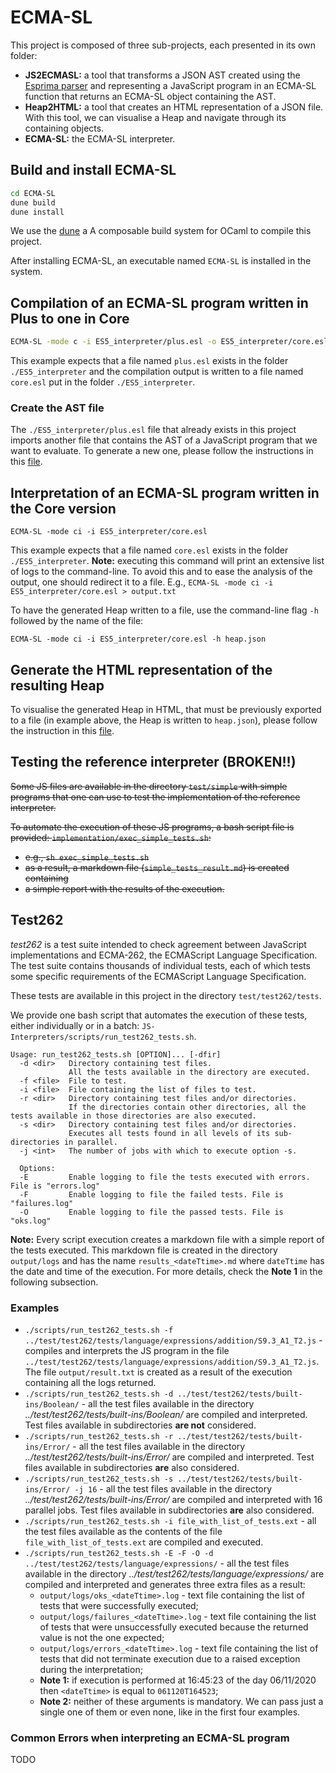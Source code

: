# ECMA-SL

This project is composed of three sub-projects, each presented in its own folder:

- **JS2ECMASL:** a tool that transforms a JSON AST created using the 
  [Esprima parser](https://esprima.org) and representing a JavaScript program 
  in an ECMA-SL function that returns an ECMA-SL object containing the AST.
- **Heap2HTML:** a tool that creates an HTML representation of a JSON file. 
  With this tool, we can visualise a Heap and navigate through its containing 
  objects.
- **ECMA-SL:** the ECMA-SL interpreter. 

## Build and install ECMA-SL

```sh
cd ECMA-SL
dune build
dune install
```

We use the [dune](https://github.com/ocaml/dune) a A composable build system 
for OCaml to compile this project.

After installing ECMA-SL, an executable named `ECMA-SL` is installed in the 
system.

## Compilation of an ECMA-SL program written in Plus to one in Core

```sh
ECMA-SL -mode c -i ES5_interpreter/plus.esl -o ES5_interpreter/core.esl
```

This example expects that a file named `plus.esl` exists in the folder
`./ES5_interpreter` and the compilation output is written to a file
named `core.esl` put in the folder `./ES5_interpreter`.

### Create the AST file

The `./ES5_interpreter/plus.esl` file that already exists in this project
imports another file that contains the AST of a JavaScript program that
we want to evaluate. To generate a new one, please follow the instructions
in this [file](./JS2ECMA-SL/README.md).

## Interpretation of an ECMA-SL program written in the Core version

```
ECMA-SL -mode ci -i ES5_interpreter/core.esl
```

This example expects that a file named `core.esl` exists in the folder
`./ES5_interpreter`. **Note:** executing this command will print an extensive
list of logs to the command-line. To avoid this and to ease the analysis
of the output, one should redirect it to a file.
E.g., `ECMA-SL -mode ci -i ES5_interpreter/core.esl > output.txt`

To have the generated Heap written to a file, use the command-line flag
`-h` followed by the name of the file:

```
ECMA-SL -mode ci -i ES5_interpreter/core.esl -h heap.json
```

## Generate the HTML representation of the resulting Heap

To visualise the generated Heap in HTML, that must be previously exported to 
a file (in example above, the Heap is written to `heap.json`), please follow 
the instruction in this [file](./Heap2HTML/README.md).

## Testing the reference interpreter (BROKEN!!)

~~Some JS files are available in the directory `test/simple` with simple programs that one can use to test the implementation of the reference interpreter.~~

~~To automate the execution of these JS programs, a bash script file is provided: `implementation/exec_simple_tests.sh`:~~

- ~~e.g., `sh exec_simple_tests.sh`~~
- ~~as a result, a markdown file (`simple_tests_result.md`) is created containing~~
- ~~a simple report with the results of the execution.~~

## Test262

_test262_ is a test suite intended to check agreement between JavaScript 
implementations and ECMA-262, the ECMAScript Language Specification. The test 
suite contains thousands of individual tests, each of which tests some 
specific requirements of the ECMAScript Language Specification.

These tests are available in this project in the directory `test/test262/tests`.

We provide one bash script that automates the execution of these tests, either 
individually or in a batch: `JS-Interpreters/scripts/run_test262_tests.sh`.

```
Usage: run_test262_tests.sh [OPTION]... [-dfir]
  -d <dir>   Directory containing test files.
             All the tests available in the directory are executed.
  -f <file>  File to test.
  -i <file>  File containing the list of files to test.
  -r <dir>   Directory containing test files and/or directories.
             If the directories contain other directories, all the tests available in those directories are also executed.
  -s <dir>   Directory containing test files and/or directories.
             Executes all tests found in all levels of its sub-directories in parallel.
  -j <int>   The number of jobs with which to execute option -s.
  
  Options:
  -E         Enable logging to file the tests executed with errors. File is "errors.log"
  -F         Enable logging to file the failed tests. File is "failures.log"
  -O         Enable logging to file the passed tests. File is "oks.log"
```

**Note:** Every script execution creates a markdown file with a simple report 
of the tests executed. This markdown file is created in the directory 
`output/logs` and has the name `results_<dateTtime>.md` where `dateTtime` has 
the date and time of the execution. For more details, check the **Note 1** 
in the following subsection.

### Examples

- `./scripts/run_test262_tests.sh -f ../test/test262/tests/language/expressions/addition/S9.3_A1_T2.js` - compiles and interprets the JS program in the file `../test/test262/tests/language/expressions/addition/S9.3_A1_T2.js`. The file `output/result.txt` is created as a result of the execution containing all the logs returned.
- `./scripts/run_test262_tests.sh -d ../test/test262/tests/built-ins/Boolean/` - all the test files available in the directory _../test/test262/tests/built-ins/Boolean/_ are compiled and interpreted. Test files available in subdirectories **are not** considered.
- `./scripts/run_test262_tests.sh -r ../test/test262/tests/built-ins/Error/` - all the test files available in the directory _../test/test262/tests/built-ins/Error/_ are compiled and interpreted. Test files available in subdirectories **are** also considered.
- `./scripts/run_test262_tests.sh -s ../test/test262/tests/built-ins/Error/ -j 16` - all the test files available in the directory _../test/test262/tests/built-ins/Error/_ are compiled and interpreted with 16 parallel jobs. Test files available in subdirectories **are** also considered.
- `./scripts/run_test262_tests.sh -i file_with_list_of_tests.ext` - all the test files available as the contents of the file `file_with_list_of_tests.ext` are compiled and executed.
- `./scripts/run_test262_tests.sh -E -F -O -d ../test/test262/tests/language/expressions/` - all the test files available in the directory _../test/test262/tests/language/expressions/_ are compiled and interpreted and generates three extra files as a result:
  - `output/logs/oks_<dateTtime>.log` - text file containing the list of tests that were successfully executed;
  - `output/logs/failures_<dateTtime>.log` - text file containing the list of tests that were unsuccessfully executed because the returned value is not the one expected;
  - `output/logs/errors_<dateTtime>.log` - text file containing the list of tests that did not terminate execution due to a raised exception during the interpretation;
  - **Note 1:** if execution is performed at 16:45:23 of the day 06/11/2020 then `<dateTtime>` is equal to `061120T164523`;
  - **Note 2:** neither of these arguments is mandatory. We can pass just a single one of them or even none, like in the first four examples.

### Common Errors when interpreting an ECMA-SL program

TODO
